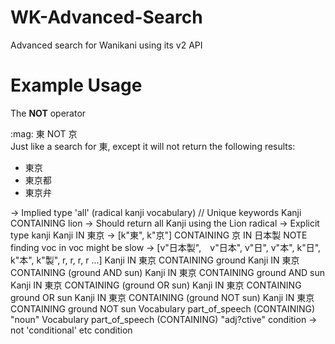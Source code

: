 # WK-Advanced-Search
Advanced search for Wanikani using its v2 API

# Example Usage

The **NOT** operator
<div>
  <span>:mag: 東 NOT 京</span>
</div>
Just like a search for 東,
except it will not return the following results:

* 東京
* 東京都
* 東京弁


-> Implied type 'all' (radical kanji vocabulary)
// Unique keywords
Kanji CONTAINING lion
 	-> Should return all Kanji using the Lion radical
	-> Explicit type kanji
Kanji IN 東京
	-> [k"東", k"京"]
CONTAINING 京
IN 日本製
		NOTE finding voc in voc might be slow
	-> [v"日本製",　v"日本", v"日", v"本", k"日", k"本", k"製", r, r, r, r ...]
Kanji IN 東京 CONTAINING ground
Kanji IN 東京 CONTAINING (ground AND sun)
Kanji IN 東京 CONTAINING ground AND sun
Kanji IN 東京 CONTAINING (ground OR sun)
Kanji IN 東京 CONTAINING ground OR sun
Kanji IN 東京 CONTAINING (ground NOT sun)
Kanji IN 東京 CONTAINING ground NOT sun
Vocabulary part_of_speech (CONTAINING) "noun"
Vocabulary part_of_speech (CONTAINING) "adj?ctive"
condition
 -> not 'conditional' etc
condition

